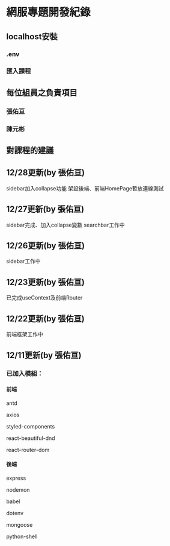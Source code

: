 # 網服專題開發紀錄
## localhost安裝
### .env
### 匯入課程

## 每位組員之負責項目
### 張佑亘

### 陳元彬
## 對課程的建議

## 12/28更新(by 張佑亘)

sidebar加入collapse功能
架設後端、前端HomePage暫放連線測試

## 12/27更新(by 張佑亘)

sidebar完成、加入collapse變數
searchbar工作中

## 12/26更新(by 張佑亘)

sidebar工作中

## 12/23更新(by 張佑亘)

已完成useContext及前端Router

## 12/22更新(by 張佑亘)

前端框架工作中

## 12/11更新(by 張佑亘)

### 已加入模組：

#### 前端

antd

axios

styled-components

react-beautiful-dnd

react-router-dom

#### 後端

express

nodemon

babel

dotenv

mongoose

python-shell